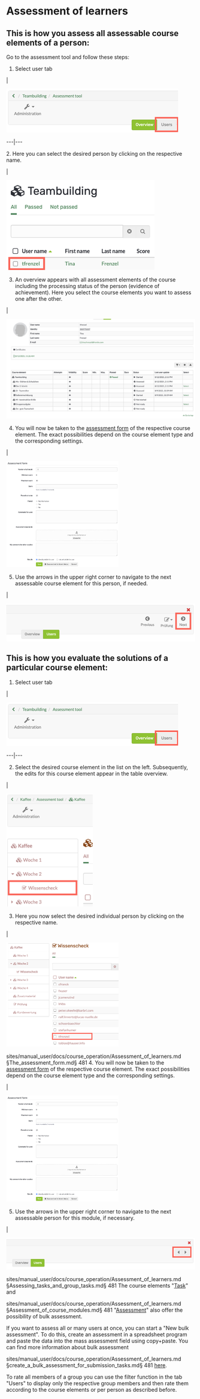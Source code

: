 # Assessment of learners

## This is how you assess all assessable course elements of a person:

Go to the assessment tool and follow these steps:

1. Select user tab

|

![](assets/1.png)  
  
---|---  
  
2\. Here you can select the desired person by clicking on the respective name.

|

![](assets/2.png)  
  
3. An overview appears with all assessment elements of the course including the processing status of the person (evidence of achievement). Here you select the course elements you want to assess one after the other.

|

![](assets/3.png)  
  
4. You will now be taken to the [assessment form](The_assessment_form.md) of the respective course element. The exact possibilities depend on the course element type and the corresponding settings.

|

![](assets/4.png)  
  
5. Use the arrows in the upper right corner to navigate to the next assessable course element for this person, if needed.

|

![](assets/5.png)  
  
## This is how you evaluate the solutions of a particular course element:

1. Select user tab

|

![](assets/1.png)  
  
---|---  
  
2. Select the desired course element in the list on the left. Subsequently, the edits for this course element appear in the table overview. 

|

![](assets/2.1.png)  
  
3. Here you now select the desired individual person by clicking on the respective name.

|

![](assets/3.1.png)  
  

sites/manual_user/docs/course_operation/Assessment_of_learners.md §The_assessment_form.md§ 481
4\. You will now be taken to the [assessment form](The_assessment_form.md)
of the respective course element. The exact possibilities depend on the course
element type and the corresponding settings.

|

![](assets/4.png)  
  
5. Use the arrows in the upper right corner to navigate to the next assessable person for this module, if necessary.

|

![](assets/5.1.png)  
  

sites/manual_user/docs/course_operation/Assessment_of_learners.md §Assessing_tasks_and_group_tasks.md§ 481
The course elements "[Task](Assessing_tasks_and_group_tasks.md)" and

sites/manual_user/docs/course_operation/Assessment_of_learners.md §Assessment_of_course_modules.md§ 481
"[Assessment](Assessment_of_course_modules.md)" also offer the possibility
of bulk assessment.

If you want to assess all or many users at once, you can start a "New bulk
assessment". To do this, create an assessment in a spreadsheet program and
paste the data into the mass assessment field using copy+paste. You can find
more information about bulk assessment

sites/manual_user/docs/course_operation/Assessment_of_learners.md §create_a_bulk_assessment_for_submission_tasks.md§ 481
[here](../how-to/create_a_bulk_assessment_for_submission_tasks.md).

To rate all members of a group you can use the filter function in the tab
"Users" to display only the respective group members and then rate them
according to the course elements or per person as described before.

  

  

